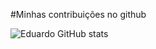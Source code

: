 #Minhas contribuições no github

![Eduardo GitHub stats](https://github-readme-stats.vercel.app/api?username=ledutm2010&show_icons=true&theme=tokyonight)

